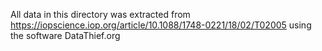 All data in this directory was extracted from https://iopscience.iop.org/article/10.1088/1748-0221/18/02/T02005
using the software DataThief.org
